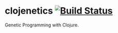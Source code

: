 # clojenetics [![Build Status](https://travis-ci.org/emilyagras/clojenetics.svg?branch=master)](https://travis-ci.org/emilyagras/clojenetics)

Genetic Programming with Clojure.
